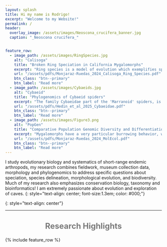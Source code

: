 ```yaml
---
layout: splash
title: Hi my name is Rodrigo!
excerpt: "Welcome to my Website!"
permalink: /
header:
  overlay_image: /assets/images/Neoscona_crucifera_banner.jpg
  caption: "_Neoscona crucifera_"


feature_row:
  - image_path: /assets/images/RingSpecies.jpg
    alt: "Calisoga"
    title: "Broken Ring Speciation in California Mygalomorphs"
    excerpt: "Ring species is a model of evolution which exemplifies speciation with continuous gene flow, a classic ring species example are the salamanders of the genus *Ensatina*, here we explore this model using False tarantula spiders."
    url: "/assets/pdfs/Monjaraz-Ruedas_2024_Calisoga_Ring_Species.pdf"
    btn_class: "btn--primary"
    btn_label: "Read more"
  - image_path: /assets/images/Cybaeids.jpg
    alt: "Cybaeid"
    title: "Phylogenomics of Cybaeid spiders"
    excerpt: "The family Cybaeidae part of the 'Marranoid' spiders, is an interesting family thata have recently been in focus of taxonomic studies, here we focus on increasing sampling of the family by covering all genera in North America, we gather UCE data to provide a more robust phylogeny and relationships within the family, presenting new synapomorphies for most of the species groups."
    url: "/assets/pdfs/Hedin_et_al_2025_Cybaeidae.pdf"
    btn_class: "btn--primary"
    btn_label: "Read more"
  - image_path: /assets/images/Figure3.png
    alt: "PopGen"
    title: "Comparative Population Genomic Diversity and Differentiation in Trapdoor Spiders and Relatives"
    excerpt: "Mygalomorphs have a very particular burrowing behavior, with variable entrances and silk structures like trapdoors and turrets. Here we explored if this burrowing behavior, along with body and range size is correlated with genetic diversity and differentiation."
    url: "/assets/pdfs/Monjaraz-Ruedas_2024_MolEcol.pdf"
    btn_class: "btn--primary"
    btn_label: "Read more"
---
```


I study evolutionary biology and systematics of short-range endemic arthropods, my research combines fieldwork, museum collection data, morphology and phylogenomics to address specific questions about speciation, species delineation, morphological evolution, and biodiversity. Much of my research also emphasizes conservation biology, taxonomy and bioinformatics! I am extremely passionate about evolution and exploration of caves.
{: style="text-align: center; font-size:1.3em; color: #000;"}

<a href="https://scholar.google.com/citations?user=QUkA_7wAAAAJ&hl" alt="Google Scholar" title="Google Scholar">
  <i class='fa-brands fa-google-scholar' aria-hidden="true" style="color:gray; font-size: 30px"></i></a>
<a href="https://github.com/rmonjaraz" alt="GitHub" title="GitHub">
  <i class='fab fa-fw fa-github' aria-hidden="true" style="color:gray; font-size: 30px"></i></a>
<a href="https://orcid.org/0000-0002-6462-3739" alt="ORCID" title="ORCID">
  <i class="fab fa-orcid" aria-hidden="true" style="color:gray; font-size: 30px"></i></a>
<a href="mailto:monroderik@gmail.com" alt="email" title="Email">
  <i class='fa fa-envelope'  aria-hidden="true" style="color:gray; font-size: 30px"></i></a>
<a href="/assets/pdfs/CV_Rodrigo_Monjaraz_Ruedas.pdf" alt="CV" title="CV">
  <i class='fa-solid fa-file' aria-hidden="true" style="color:gray; font-size: 30px"></i></a>
{: style="text-align: center"}

---

<h2 style="color: #666666de;font-size: 1.8em;text-align: center;"> Research Highlights</h2>

{% include feature_row %}
